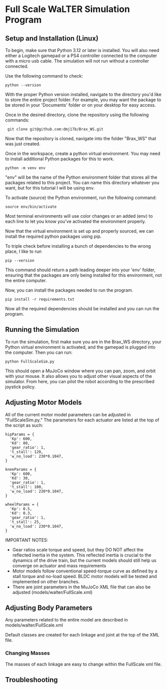 # Full Scale WaLTER Simulation Program

## Setup and Installation (Linux)
To begin, make sure that Python 3.12 or later is installed. You will also need either a Logitech gamepad or a PS4 controller connected to the computer with a micro usb cable. The simulation will not run without a controller connected.

Use the following command to check:

``` python --version ```

With the proper Python version installed, navigate to the directory you'd like to store the entire project folder.
For example, you may want the package to be stored in your 'Documents' folder or on your desktop for easy access.

Once in the desired directory, clone the repository using the following commands:

``` git clone git@github.com:dmj17b/Brax_WS.git```

Now that the repository is cloned, navigate into the folder "Brax_WS" that was just created.

Once in the workspace, create a python virtual environment. You may need to install additional Python packages for this to work.

``` python -m venv env ```

"env" will be the name of the Python environment folder that stores all the packages related to this project. You can name this directory whatever you want, but for this tutorial I will be using env.

To activate (source) the Python environment, run the following command:

```source env/bin/activate```

Most terminal environments will use color changes or an added (env) to each line to let you know you've activated the environment properly.

Now that the virtual environment is set up and properly sourced, we can install the required python packages using pip.

To triple check before installing a bunch of dependencies to the wrong place, I like to run

```pip --version```

This command should return a path leading deeper into your 'env' folder, ensuring that the packages are only being installed for this environment, not the entire computer.

Now, you can install the packages needed to run the program.

```pip install -r requirements.txt```

Now all the required dependencies should be installed and you can run the program.

## Running the Simulation

To run the simulation, first make sure you are in the Brax_WS directory, your Python virtual environment is activated, and the gamepad is plugged into the computer. Then you can run:

```python FullScaleSim.py```

This should open a MuJoCo window where you can pan, zoom, and orbit with your mouse. It also allows you to adjust other visual aspects of the simulator. From here, you can pilot the robot according to the prescribed joystick policy.

## Adjusting Motor Models
All of the current motor model parameters can be adjusted in "FullScaleSim.py." The parameters for each actuator are listed at the top of the script as such:
```
hipParams = {
  'Kp': 600,
  'Kd': 80,
  'gear_ratio': 1,
  't_stall': 120,
  'w_no_load': 230*0.1047,
}

kneeParams = {
  'Kp': 600,
  'Kd': 30,
  'gear_ratio': 1,
  't_stall': 100,
  'w_no_load': 230*0.1047,
}

wheelParams = {
  'Kp': 0.5,
  'Kd': 0.3,
  'gear_ratio': 1,
  't_stall': 25,
  'w_no_load': 230*0.1047,
}
```
IMPORTANT NOTES: 
* Gear ratios scale torque and speed, but they DO NOT affect the reflected inertia in the system. This reflected inertia is crucial to the dynamics of the drive train, but the current models should still help us converge on actuator and mass requirements
* Motor models follow conventional speed-torque curve as defined by a stall torque and no-load speed. BLDC motor models will be tested and implemented on other branches.
* There are joint parameters in the MuJoCo XML file that can also be adjusted (models/walter/FullScale.xml)


## Adjusting Body Parameters
Any parameters related to the entire model are described in models/walter/FullScale.xml 

Default classes are created for each linkage and joint at the top of the XML file. 

### Changing Masses
The masses of each linkage are easy to change within the FullScale xml file.





## Troubleshooting

